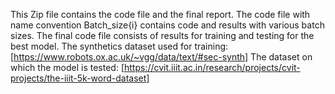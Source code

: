 This Zip file contains the code file and the final report. The code file with name convention Batch_size{i} contains code and results with various batch sizes. The final code file consists of results for training and testing for the best model.
The synthetics dataset used for training: [https://www.robots.ox.ac.uk/~vgg/data/text/#sec-synth]
The dataset on which the model is tested: [https://cvit.iiit.ac.in/research/projects/cvit-projects/the-iiit-5k-word-dataset]